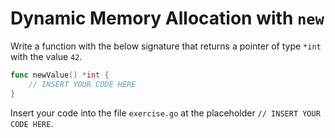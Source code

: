 # Dynamic Memory Allocation with `new`

Write a function with the below signature that returns a pointer of type `*int` with the value `42`.

``` go
func newValue() *int {
    // INSERT YOUR CODE HERE
}
```

Insert your code into the file `exercise.go` at the placeholder `// INSERT YOUR CODE HERE`.
